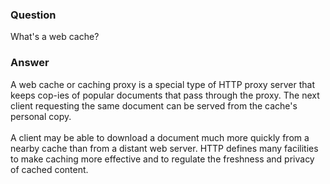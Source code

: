 ### Question
What\'s a web cache?


### Answer
A web cache or caching proxy is a special type of HTTP proxy server that
keeps cop-ies of popular documents that pass through the proxy. The next
client requesting the same document can be served from the cache's
personal copy.\
\
A client may be able to download a document much more quickly from a
nearby cache than from a distant web server. HTTP defines many
facilities to make caching more effective and to regulate the freshness
and privacy of cached content.


